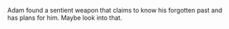 Adam found a sentient weapon that claims to know his forgotten past and has plans for him.  Maybe look into that.